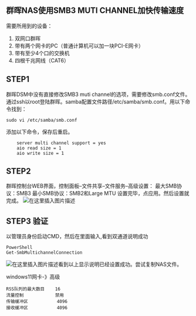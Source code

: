 ## 群晖NAS使用SMB3 MUTI CHANNEL加快传输速度



需要所用到的设备：

1. 双网口群晖
2. 带有两个网卡的PC（普通计算机可以加一块PCI-E网卡）
3. 带有至少4个口的交换机
4. 四根千兆网线（CAT6）

## STEP1

群晖DSM中没有直接修改SMB3 muti channel的选项，需要修改smb.conf文件。通过ssh以root登陆群晖。samba配置文件路径/etc/samba/smb.conf。用以下命令找到：

```
sudo vi /etc/samba/smb.conf
```

添加以下命令，保存后重启。

```
    server multi channel support = yes
    aio read size = 1
    aio write size = 1
```

## STEP2

群晖控制台WEB界面，控制面板–文件共享–文件服务–高级设置：
最大SMB协议：SMB3
最小SMB协议：SMB2和Large MTU
设置完毕，点应用。然后设置就完成。
![在这里插入图片描述](https://www.freesion.com/images/286/50f743c8f02c8439c55eed46f0416456.png)

## STEP3 验证

以管理员身份启动CMD，然后在里面输入,看到双通道说明成功

```
PowerShell
Get-SmbMultichannelConnection

```

![在这里插入图片描述](https://www.freesion.com/images/209/450895d9a96258291fd04ab1b4323b79.png)看到以上显示说明已经设置成功。尝试复制NAS文件。



windows11网卡-》高级

```
RSS队列的最大数目    16
流量控制			禁用
传输缓冲区			4096
接收缓冲区			4096

```

